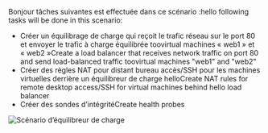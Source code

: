 <span data-ttu-id="9e64e-101">Bonjour tâches suivantes est effectuée dans ce scénario :</span><span class="sxs-lookup"><span data-stu-id="9e64e-101">hello following tasks will be done in this scenario:</span></span>

* <span data-ttu-id="9e64e-102">Créer un équilibrage de charge qui reçoit le trafic réseau sur le port 80 et envoyer le trafic à charge équilibrée toovirtual machines « web1 » et « web2 »</span><span class="sxs-lookup"><span data-stu-id="9e64e-102">Create a load balancer that receives network traffic on port 80 and send load-balanced traffic toovirtual machines "web1" and "web2"</span></span>
* <span data-ttu-id="9e64e-103">Créer des règles NAT pour distant bureau accès/SSH pour les machines virtuelles derrière un équilibreur de charge hello</span><span class="sxs-lookup"><span data-stu-id="9e64e-103">Create NAT rules for remote desktop access/SSH for virtual machines behind hello load balancer</span></span>
* <span data-ttu-id="9e64e-104">Créer des sondes d’intégrité</span><span class="sxs-lookup"><span data-stu-id="9e64e-104">Create health probes</span></span>

![Scénario d’équilibreur de charge](./media/load-balancer-get-started-internet-scenario-include/scenario-classic.png)
